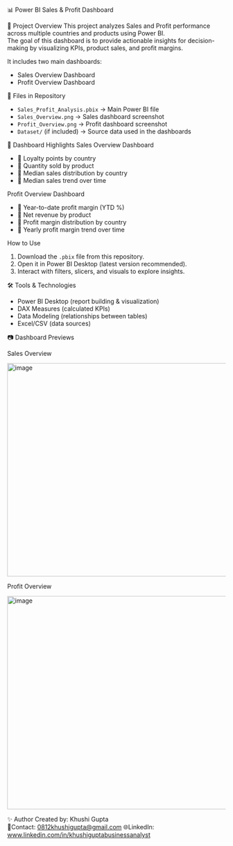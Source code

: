 📊 Power BI Sales & Profit Dashboard

 🔎 Project Overview
This project analyzes Sales and Profit performance across multiple countries and products using Power BI.  
The goal of this dashboard is to provide actionable insights for decision-making by visualizing KPIs, product sales, and profit margins.  

It includes two main dashboards:
- Sales Overview Dashboard
- Profit Overview Dashboard


📂 Files in Repository
- `Sales_Profit_Analysis.pbix` → Main Power BI file  
- `Sales_Overview.png` → Sales dashboard screenshot  
- `Profit_Overview.png` → Profit dashboard screenshot  
- `Dataset/` (if included) → Source data used in the dashboards  


🚀 Dashboard Highlights
Sales Overview Dashboard
- 📌 Loyalty points by country  
- 📌 Quantity sold by product  
- 📌 Median sales distribution by country  
- 📌 Median sales trend over time  

Profit Overview Dashboard
- 📌 Year-to-date profit margin (YTD %)  
- 📌 Net revenue by product  
- 📌 Profit margin distribution by country  
- 📌 Yearly profit margin trend over time  

How to Use
1. Download the `.pbix` file from this repository.  
2. Open it in Power BI Desktop (latest version recommended).  
3. Interact with filters, slicers, and visuals to explore insights.  

🛠 Tools & Technologies
- Power BI Desktop (report building & visualization)  
- DAX Measures (calculated KPIs)  
- Data Modeling (relationships between tables)  
- Excel/CSV (data sources)  

 📷 Dashboard Previews
 
 Sales Overview
 
<img width="806" height="491" alt="image" src="https://github.com/user-attachments/assets/9c1ff0d4-487c-4dcc-850c-c528b1e36338" />



 Profit Overview
 
<img width="806" height="491" alt="image" src="https://github.com/user-attachments/assets/7a4d52fc-771a-432e-84dc-057a8cae3e30" />



✨ Author
Created by:    Khushi Gupta  
📧Contact:    0812khushigupta@gmail.com
🌐LinkedIn:   www.linkedin.com/in/khushiguptabusinessanalyst 

